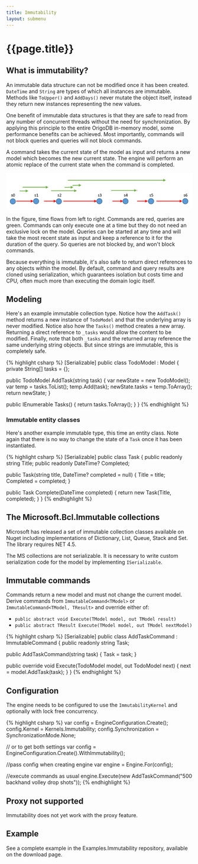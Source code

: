 ```yaml
---
title: Immutability
layout: submenu
---
```

# {{page.title}}

## What is immutability?
An immutable data structure can not be modified once it has been created. `DateTime` and `String` are types of which
all instances are immutable. Methods like `ToUpper()` and `AddDays()` never mutate the object itself, instead they
return new instances representing the new values.

One benefit of immutable data structures is that they are safe to read from any number of concurrent threads without the need for synchronization. By applying this principle to the entire OrigoDB in-memory model, some performance benefits can be achieved. Most importantly, commands will not block queries and queries will not block commands.

A command takes the current state of the model as input and returns a new model which becomes the new current state. The engine will perform an atomic replace of the current state when the command is completed.


![image](concurrency.png)

In the figure, time flows from left to right. Commands are red, queries are green. Commands can only execute one at a time but they do not need an exclusive lock on the model. Queries can be started at any time and will take the most recent state as input and keep a reference to it for the duration of the query. So queries are not blocked by, and won't block commands.

Because everything is immutable, it's also safe to return direct references to any objects within the model. By default, command and query results are cloned using serialization, which guarantees isolation but costs time and CPU, often much more than executing the domain logic itself.

## Modeling
Here's an example immutable collection type. Notice how the `AddTask()` method returns a new instance of `TodoModel` and that the underlying array is never modified. Notice also how the `Tasks()` method creates a new array. Returning a direct reference to `_tasks` would allow the content to be modified. Finally, note that both `_tasks` and the returned array reference the same underlying string objects. But since strings are immutable, this is completely safe.

{% highlight csharp %}
[Serializable]
public class TodoModel : Model
{
  private String[] tasks = {};

  public TodoModel AddTask(string task)
  {
    var newState = new TodoModel();
    var temp = tasks.ToList();
    temp.Add(task);
    newState.tasks  = temp.ToArray();
    return newState;
  }

  public IEnumerable<String> Tasks()
  {
    return tasks.ToArray();
  }
}
{% endhighlight %}

### Immutable entity classes

Here's another example immutable type, this time an entity class. Note again that there is no way to change
the state of a `Task` once it has been instantiated.

{% highlight csharp %}
[Serializable]
public class Task
{
  public readonly string Title;
  public readonly DateTime? Completed;

  public Task(string title, DateTime? completed = null)
  {
    Title = title;
    Completed = completed;
  }

  public Task Complete(DateTime completed)
  {
    return new Task(Title, completed);
  }
}
{% endhighlight %}


## The Microsoft.Bcl.Immutable collections
Microsoft has released a set of immutable collection classes available on Nuget including implementations of Dictionary, List, Queue, Stack and Set. The library requires NET 4.5.

The MS collections are not serializable. It is necessary to write custom serialization code for the model by
implementing `ISerializable`.

## Immutable commands
Commands return a new model and must not change the current model. Derive commands from `ImmutableCommand<TModel>` or `ImmutableCommand<TModel, TResult>` and override either of:

* `public abstract void Execute(TModel model, out TModel result)`
* `public abstract TResult Execute(TModel model, out TModel nextModel)`

{% highlight csharp %}
[Serializable]
public class AddTaskCommand : ImmutableCommand<TodoModel>
{
  public readonly string Task;

  public AddTaskCommand(string task)
  {
    Task = task;
  }

  public override void Execute(TodoModel model, out TodoModel next)
  {
    next = model.AddTask(task);
  }
}
{% endhighlight %}

## Configuration
The engine needs to be configured to use the `ImmutabilityKernel` and optionally with lock free concurrency.

{% highlight csharp %}
var config = EngineConfiguration.Create();
config.Kernel = Kernels.Immutability;
config.Synchronization = SynchronizationMode.None;

// or to get both settings
var config = EngineConfiguration.Create().WithImmutability();

//pass config when creating engine
var engine = Engine.For<TodoModel>(config);

//execute commands as usual
engine.Execute(new AddTaskCommand("500 backhand volley drop shots"));
{% endhighlight %}

## Proxy not supported
Immutability does not yet work with the proxy feature.

## Example
See a complete example in the Examples.Immutability repository, available on the download page.
